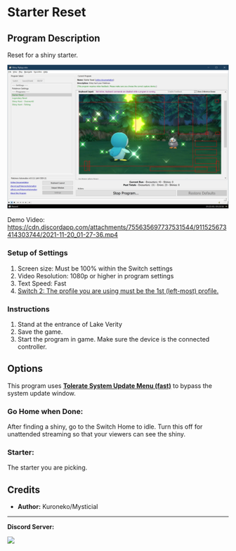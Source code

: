# Starter Reset

## Program Description

Reset for a shiny starter.

<img src="images/StarterReset-0.png">

Demo Video: https://cdn.discordapp.com/attachments/755635697737531544/911525673414303744/2021-11-20_01-27-36.mp4


### Setup of Settings

1. Screen size: Must be 100% within the Switch settings
2. Video Resolution: 1080p or higher in program settings
3. Text Speed: Fast
4. [Switch 2: The profile you are using must be the 1st (left-most) profile.](/Wiki/Programs/NintendoSwitch/Switch2Notes.md#resetting-a-game-moves-the-cursor-to-the-1st-user-profile)

### Instructions

1. Stand at the entrance of Lake Verity
2. Save the game.
3. Start the program in game. Make sure the device is the connected controller.


## Options

This program uses [**Tolerate System Update Menu (fast)**](/Wiki/Programs/NintendoSwitch/FrameworkSettings.md#tolerate-system-update-menu-fast) to bypass the system update window.


### Go Home when Done:

After finding a shiny, go to the Switch Home to idle. Turn this off for unattended streaming so that your viewers can see the shiny.


### Starter:

The starter you are picking.


## Credits

- **Author:** Kuroneko/Mysticial



<hr>

**Discord Server:** 

[<img src="https://canary.discordapp.com/api/guilds/695809740428673034/widget.png?style=banner2">](https://discord.gg/cQ4gWxN)




